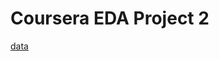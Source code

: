 # Coursera EDA Project 2
[data](https://d396qusza40orc.cloudfront.net/exdata%2Fdata%2FNEI_data.zip)
